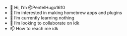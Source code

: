 - 👋 Hi, I’m @PentelHugo1610
- 👀 I’m interested in making homebrew apps and plugins
- 🌱 I’m currently learning nothing
- 💞️ I’m looking to collaborate on idk
- 📫 How to reach me idk

<!---
PentelHugo1610/PentelHugo1610 is a ✨ special ✨ repository because its `README.md` (this file) appears on your GitHub profile.
You can click the Preview link to take a look at your changes.
--->
